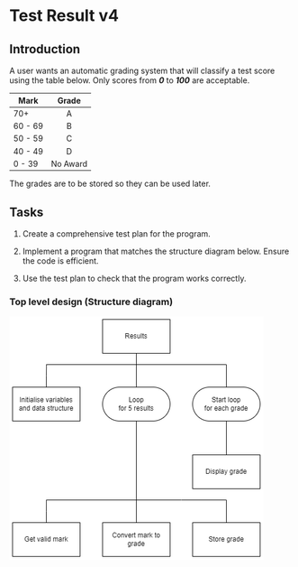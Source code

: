 # Test Result v4

## Introduction

A user wants an automatic grading system that will classify a test score using the table below.  Only scores from ___0___ to ___100___ are acceptable.

| Mark    | Grade |
| ----    | :---: |
| 70+     | A |
| 60 - 69 | B |
| 50 - 59 | C |
| 40 - 49 | D |
| 0 - 39  | No Award |

The grades are to be stored so they can be used later.


## Tasks

1. Create a comprehensive test plan for the program.

2. Implement a program that matches the structure diagram below. Ensure the code is efficient.

3. Use the test plan to check that the program works correctly.


### Top level design (Structure diagram)

![Structure Diagram](assets/sd4.png)
